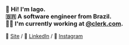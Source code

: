 ### 👋 Hi! I'm Iago. <br /> 🇧🇷 A software engineer from Brazil. <br /> 🧑‍💻 I'm currently working at [@clerk.com](https://github.com/clerk/).

🚀 [Site](https://iagodahlem.com) /
💼 [LinkedIn](https://www.linkedin.com/in/iagodahlem) /
📸 [Instagram](https://instagram.com/iagodahlem)
